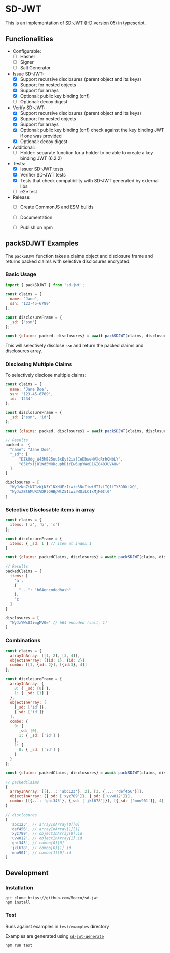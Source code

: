 # SD-JWT

This is an implementation of [SD-JWT (I-D version 05)](https://www.ietf.org/archive/id/draft-ietf-oauth-selective-disclosure-jwt-05.html) in typescript.

## Functionalities

- Configurable:
  - [ ] Hasher
  - [ ] Signer
  - [ ] Salt Generator

- Issue SD-JWT:
  - [x] Support recursive disclosures (parent object and its keys)
  - [x] Support for nested objects
  - [x] Support for arrays
  - [x] Optional: public key binding (cnf)
  - [ ] Optional: decoy digest

- Verify SD-JWT:
  - [x] Support recursive disclosures (parent object and its keys)
  - [x] Support for nested objects
  - [x] Support for arrays
  - [x] Optional: public key binding (cnf) check against the key binding JWT if one was provided
  - [x] Optional: decoy digest

- Additional:
  - [ ] Holder: separate function for a holder to be able to create a key binding JWT (6.2.2)

- Tests:
  - [x] Issuer SD-JWT tests
  - [x] Verifier SD-JWT tests
  - [x] Tests that check compatibility with SD-JWT generated by external libs
  - [ ] e2e test

- Release:
  - [ ] Create CommonJS and ESM builds
  - [ ] Documentation
  - [ ] Publish on npm


## packSDJWT Examples

The `packSDJWT` function takes a claims object and disclosure frame and returns packed claims with selective disclosures encrypted.

### Basic Usage

```js
import { packSDJWT } from 'sd-jwt';

const claims = {
  name: 'Jane',
  ssn: '123-45-6789'
};

const disclosureFrame = {
  _sd: ['ssn']
};

const {claims: packed, disclosures} = await packSDJWT(claims, disclosureFrame, hasher);
```

This will selectively disclose `ssn` and return the packed claims and disclosures array.


### Disclosing Multiple Claims

To selectively disclose multiple claims:

```js
const claims = {
  name: 'Jane Doe',
  ssn: '123-45-6789',
  id: '1234'
};

const disclosureFrame = {
  _sd: ['ssn', 'id']
};

const {claims: packed, disclosures} = await packSDJWT(claims, disclosureFrame, hasher);

// Results
packed =  {
  "name": "Jane Doe",
  "_sd": [
      "DZkUdg_W43hB25uuSxEyt2ialCeDbweHVXcRrhQHbLY",
      "85kfxIj8lWd5WODcupbDiYEw6upYWoD1GI048JUVAHw"
  ]
}

disclosures = [
  "WyJzNnZtNTJzWjN3Y1NXNUEzIiwic3NuIiwiMTIzLTQ1LTY3ODkiXQ",
  "WyJxZEt6MURIVDRlOHBpWlZ5IiwiaWQiLCIxMjM0Il0"
]
```

### Selective Disclosable items in array

```js
const claims = {
  items: ['a', 'b', 'c']
};

const disclosureFrame = {
  items: { _sd: 1 } // item at index 1
}

const {claims: packedClaims, disclosures} = await packSDJWT(claims, disclosureFrame, hasher);

// Results
packedClaims = {
  items: [
    'a',
    {
      "...": "b64encodedhash"
    },
    'c'
  ]
}

disclosures = [
  "WyJzYWx0IiwgMV0=" // b64 encoded [salt, 1]
]
```

### Combinations

```js
const claims = {
  arrayInArray: [[1, 2], [3, 4]],
  objectInArray: [{id: 1}, {id: 2}],
  combo: [[1, {id: 2}], [{id:3}, 4]]
};

const disclosureFrame = {
  arrayInArray: {
    0: { _sd: [0] },
    1: { _sd: [1] }
  },
  objectInArray: [
    {_sd: ['id']},
    {_sd: ['id']}
  ],
  combo: {
    0: {
      _sd: [0],
      1: { _sd: ['id'] }
    },
    1: {
      0: { _sd: ['id'] }
    }
  }
};

const {claims: packedClaims, disclosures} = await packSDJWT(claims, disclosureFrame, hasher);

// packedClaims
{
  arrayInArray: [[{...: 'abc123'}, 2], [3, {...: 'def456'}]],
  objectInArray: [{_sd: ['xyz789']}, {_sd: ['uvw012']}],
  combo: [[{...: 'ghi345'}, {_sd: ['jkl678']}], [{_sd: ['mno901']}, 4]]
}

// disclosures
[
  'abc123', // arrayInArray[0][0]
  'def456', // arrayInArray[1][1]
  'xyz789', // objectInArray[0].id
  'uvw012', // objectInArray[1].id
  'ghi345', // combo[0][0]
  'jkl678', // combo[0][1].id
  'mno901', // combo[1][0].id
]
```

## Development

### Installation

```
git clone https://github.com/Meeco/sd-jwt
npm install
```

### Test

Runs against examples in `test/examples` directory

Examples are generated using [`sd-jwt-generate`](https://github.com/openwallet-foundation-labs/sd-jwt-python)

```
npm run test
```
